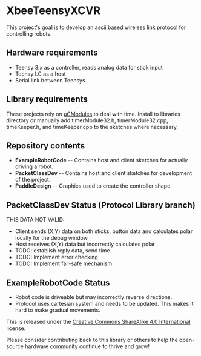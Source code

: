 XbeeTeensyXCVR
====================================

This project's goal is to develop an ascii based wireless link protocol for controlling robots.

Hardware requirements
-------------------
* Teensy 3.x as a controller, reads analog data for stick input
* Teensy LC as a host
* Serial link between Teensys

Library requirements
-------------------
These projects rely on [uCModules](https://github.com/marshalltaylorSFE/uCModules) to deal with time.  Install to libraries directory or manually add timerModule32.h, timerModule32.cpp, timeKeeper.h, and timeKeeper.cpp to the sketches where necessary.

Repository contents
-------------------

* **ExampleRobotCode** -- Contains host and client sketches for actually driving a robot.
* **PacketClassDev** -- Contains host and client sketches for development of the project.
* **PaddleDesign** -- Graphics used to create the controller shape

PacketClassDev Status (Protocol Library branch)
-------------------
THIS DATA NOT VALID:
* Client sends (X,Y) data on both sticks, button data and calculates polar locally for the debug window
* Host receives (X,Y) data but incorrectly calculates polar
* TODO: establish reply data, send time
* TODO: Implement error checking
* TODO: Implement fail-safe mechanism

ExampleRobotCode Status
-------------------
* Robot code is driveable but may incorrectly reverse directions.
* Protocol uses cartesian system and needs to be updated.  This makes it hard to make gradual movements.

This is released under the [Creative Commons ShareAlike 4.0 International](https://creativecommons.org/licenses/by-sa/4.0/) license. 

Please consider contributing back to this library or others to help the open-source hardware community continue to thrive and grow! 